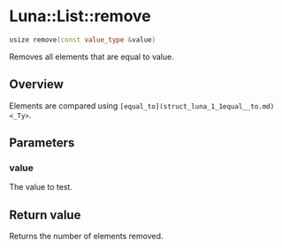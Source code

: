 # Luna::List::remove

```c++
usize remove(const value_type &value)
```

Removes all elements that are equal to value. 

## Overview
Elements are compared using `[equal_to](struct_luna_1_1equal__to.md)<_Ty>`. 

## Parameters
### value
The value to test. 

## Return value
Returns the number of elements removed. 


